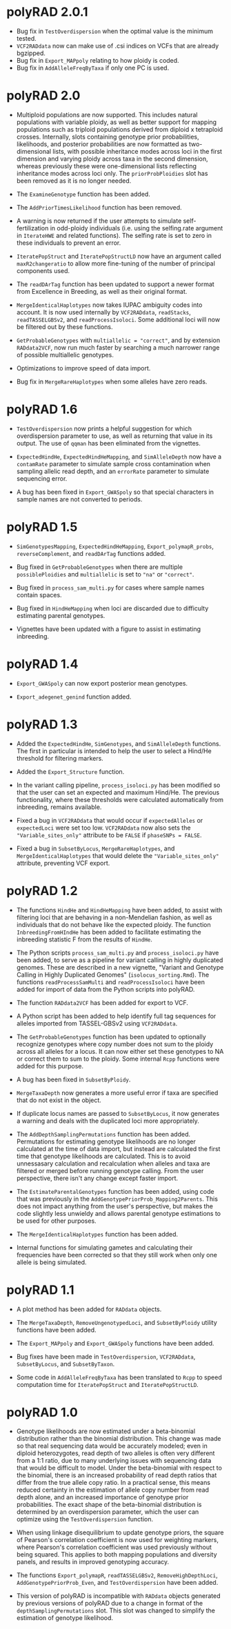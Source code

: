 # polyRAD 2.0.1

* Bug fix in `TestOverdispersion` when the optimal value is the minimum tested.
* `VCF2RADdata` now can make use of .csi indices on VCFs that are already bgzipped.
* Bug fix in `Export_MAPpoly` relating to how ploidy is coded.
* Bug fix in `AddAlleleFreqByTaxa` if only one PC is used.

# polyRAD 2.0

* Multiploid populations are now supported. This includes natural populations with
variable ploidy, as well as better support for mapping populations such as
triploid populations derived from diploid x tetraploid crosses. Internally,
slots containing genotype prior probabilities, likelihoods, and posterior
probabilities are now formatted as two-dimensional lists, with possible
inheritance modes across loci in the first dimension and varying ploidy across
taxa in the second dimension, whereas previously these were one-dimensional
lists reflecting inheritance modes across loci only. The `priorProbPloidies` slot
has been removed as it is no longer needed.

* The `ExamineGenotype` function has been added.

* The `AddPriorTimesLikelihood` function has been removed.

* A warning is now returned if the user attempts to simulate self-fertilization
in odd-ploidy individuals (i.e. using the selfing.rate argument in
`IterateHWE` and related functions). The selfing rate is set to zero in these
individuals to prevent an error.

* `IteratePopStruct` and `IteratePopStructLD` now have an argument called
`maxR2changeratio` to allow more fine-tuning of the number of principal components
used.

* The `readDArTag` function has been updated to support a newer format from
Excellence in Breeding, as well as their original format.

* `MergeIdenticalHaplotypes` now takes IUPAC ambiguity codes into account. It is
now used internally by `VCF2RADdata`, `readStacks`, `readTASSELGBSv2`, and
`readProcessIsoloci`. Some additional loci will now be filtered out by these
functions.

* `GetProbableGenotypes` with `multiallelic = "correct"`, and by extension
`RADdata2VCF`, now run much faster by searching a much narrower range of
possible multiallelic genotypes.

* Optimizations to improve speed of data import.

* Bug fix in `MergeRareHaplotypes` when some alleles have zero reads.

# polyRAD 1.6

* `TestOverdispersion` now prints a helpful suggestion for which overdispersion
parameter to use, as well as returning that value in its output.
The use of `qqman` has been eliminated from the vignettes.

* `ExpectedHindHe`, `ExpectedHindHeMapping`, and `SimAlleleDepth` now have a
`contamRate` parameter to simulate sample cross contamination when sampling
allelic read depth, and an `errorRate` parameter to simulate sequencing error.

* A bug has been fixed in `Export_GWASpoly` so that special characters in sample
names are not converted to periods.

# polyRAD 1.5

* `SimGenotypesMapping`, `ExpectedHindHeMapping`, `Export_polymapR_probs`,
`reverseComplement`, and `readDArTag` functions added.

* Bug fixed in `GetProbableGenotypes` when there are multiple `possiblePloidies`
and `multiallelic` is set to `"na"` or `"correct"`.

* Bug fixed in `process_sam_multi.py` for cases where sample names contain spaces.

* Bug fixed in `HindHeMapping` when loci are discarded due to difficulty estimating
parental genotypes.

* Vignettes have been updated with a figure to assist in estimating inbreeding.

# polyRAD 1.4

* `Export_GWASpoly` can now export posterior mean genotypes.

* `Export_adegenet_genind` function added.

# polyRAD 1.3

* Added the `ExpectedHindHe`, `SimGenotypes`, and `SimAlleleDepth` functions.
The first in particular is intended to help the user to select a Hind/He
threshold for filtering markers.

* Added the `Export_Structure` function.

* In the variant calling pipeline, `process_isoloci.py` has been modified so
that the user can set an expected and maximum Hind/He. The previous
functionality, where these thresholds were calculated automatically from
inbreeding, remains available.

* Fixed a bug in `VCF2RADdata` that would occur if `expectedAlleles` or
`expectedLoci` were set too low.  `VCF2RADdata` now also sets the
`"Variable_sites_only"` attribute to be `FALSE` if `phaseSNPs = FALSE`.

* Fixed a bug in `SubsetByLocus`, `MergeRareHaplotypes`, and
`MergeIdenticalHaplotypes` that would delete the `"Variable_sites_only"`
attribute, preventing VCF export.

# polyRAD 1.2

* The functions `HindHe` and `HindHeMapping` have been added, to assist with filtering
loci that are behaving in a non-Mendelian fashion, as well as individuals that
do not behave like the expected ploidy.  The function `InbreedingFromHIndHe` has
been added to facilitate estimating the inbreeding statistic F from the results
of `HindHe`.

* The Python scripts `process_sam_multi.py` and `process_isoloci.py` have been added,
to serve as a pipeline for variant calling in highly duplicated genomes.  These
are described in a new vignette, "Variant and Genotype Calling in Highly
Duplicated Genomes" (`isolocus_sorting.Rmd`).  The functions `readProcessSamMulti`
and `readProcessIsoloci` have been added for import of data from the Python
scripts into polyRAD.

* The function `RADdata2VCF` has been added for export to VCF.

* A Python script has been added to help identify full tag sequences for alleles
imported from TASSEL-GBSv2 using `VCF2RADdata`.

* The `GetProbableGenotypes` function has been updated to optionally recognize
genotypes where copy number does not sum to the ploidy across all alleles for a
locus.  It can now either set these genotypes to NA or correct them to sum to
the ploidy.  Some internal `Rcpp` functions were added for this purpose.

* A bug has been fixed in `SubsetByPloidy`.

* `MergeTaxaDepth` now generates a more useful error if taxa are specified that
do not exist in the object.

* If duplicate locus names are passed to `SubsetByLocus`, it now generates a
warning and deals with the duplicated loci more appropriately.

* The `AddDepthSamplingPermutations` function has been added.  Permutations for
estimating genotype likelihoods are no longer calculated at the time of data
import, but instead are calculated the first time that genotype likelihoods
are calculated.  This is to avoid unnessasary calculation and recalculation
when alleles and taxa are filtered or merged before running genotype calling.
From the user perspective, there isn't any change except faster import.

* The `EstimateParentalGenotypes` function has been added, using code that was
previously in the `AddGenotypePriorProb_Mapping2Parents`.  This does not
impact anything from the user's perspective, but makes the code slightly
less unwieldy and allows parental genotype estimations to be used for other
purposes.

* The `MergeIdenticalHaplotypes` function has been added.

* Internal functions for simulating gametes and calculating their frequencies have
been corrected so that they still work when only one allele is being simulated.

# polyRAD 1.1

* A plot method has been added for `RADdata` objects.

* The `MergeTaxaDepth`, `RemoveUngenotypedLoci`, and `SubsetByPloidy` utility
functions have been added.

* The `Export_MAPpoly` and `Export_GWASpoly` functions have been added.

* Bug fixes have been made in `TestOverdispersion`, `VCF2RADdata`,
`SubsetByLocus`, and `SubsetByTaxon`.

* Some code in `AddAlleleFreqByTaxa` has been translated to `Rcpp` to speed
computation time for `IteratePopStruct` and `IteratePopStructLD`.

# polyRAD 1.0

* Genotype likelihoods are now estimated under a beta-binomial distribution 
rather than the binomial distribution.  This change was made so that real
sequencing data would be accurately modeled; even in diploid heterozygotes,
read depth of two alleles is often very different from a 1:1 ratio, due to
many underlying issues with sequencing data that would be difficult to model.
Under the beta-binomial with respect to the binomial, there is an increased 
probability of read depth ratios that differ from the true allele copy 
ratio.  In a practical sense, this means reduced certainty in the estimation of
allele copy number from read depth alone, and an increased importance of 
genotype prior probabilities.  The exact shape of the beta-binomial 
distribution is determined by an overdispersion parameter, which the user can
optimize using the `TestOverdispersion` function.

* When using linkage disequilibrium to update genotype priors, the square of
Pearson's correlation coefficient is now used for weighting markers, where
Pearson's correlation coefficient was used previously without being squared.
This applies to both mapping populations and diversity panels, and results
in improved genotyping accuracy.

* The functions `Export_polymapR`, `readTASSELGBSv2`, `RemoveHighDepthLoci`,
`AddGenotypePriorProb_Even`, and `TestOverdispersion` have been added.

* This version of polyRAD is incompatible with `RADdata` objects generated by
previous versions of polyRAD due to a change in format of the 
`depthSamplingPermutations` slot.  This slot was changed to simplify the
estimation of genotype likelihood.
